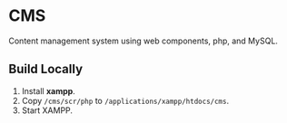 # CMS

Content management system using web components, php, and MySQL.

## Build Locally

1. Install **xampp**.
2. Copy `/cms/scr/php` to `/applications/xampp/htdocs/cms`.
3. Start XAMPP.
